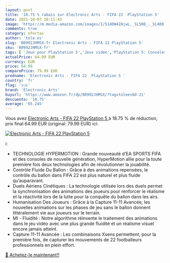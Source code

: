 ```yaml
---
layout: post
title: '18.75 % rabais sur Electronic Arts - FIFA 22  PlayStation 5'
date: 2021-10-07 10:11:43
image: 'https://m.media-amazon.com/images/I/514DW4ZAjwL._SL500_._SL400_.jpg'
comments: true
category: ofertas
author: 'tole.es'
slug: 'B0992JHMSX-fr Electronic Arts - FIFA 22 PlayStation 5'
sku: 'B0992JHMSX-fr'
tags: [ 'Jeux pour PlayStation 5','Jeux vidéo','PlayStation 5: Consoles, jeux et accessoires','electronic arts', ]
actualPrice: 64.99 EUR
currency: EUR
price: 64.99
comparePrice: 79.99 EUR
prodname: 'Electronic Arts - FIFA 22  PlayStation 5 '
country: 'fr'
flag: '🇫🇷'
brand: 'Electronic Arts'
buyurl: 'https://www.amazon.fr/dp/B0992JHMSX/?tag=tolees0d-21'
descuento: '18.75'
average: '65.245'
---
```


Vous avez [Electronic Arts - FIFA 22  PlayStation 5 ](https://www.amazon.fr/dp/B0992JHMSX/?tag=tolees0d-21)  à  18.75 % de réduction, prix final  64.99 EUR (original: 79.99 EUR) ici:

[![Electronic Arts - FIFA 22  PlayStation 5](https://m.media-amazon.com/images/I/514DW4ZAjwL._SL500_._SL400_.jpg)](https://www.amazon.fr/dp/B0992JHMSX/?tag=tolees0d-21)

ℹ️:

- TECHNOLOGIE HYPERMOTION : Grande nouveauté d’EA SPORTS FIFA et des consoles de nouvelle génération, HyperMotion allie pour la toute première fois deux technologies afin de révolutionner la jouabilité.
- Contrôle Fluide Du Ballon : Grâce à des animations repensées, le contrôle du ballon dans FIFA 22 est plus naturel et plus fluide qu’auparavant.
- Duels Aériens Cinétiques : La technologie utilisée lors des duels permet la synchronisation des animations des joueurs pour renforcer le réalisme et la réactivité lors de la lutte pour la conquête du ballon dans les airs.
- Humanisation Des Joueurs : Grâce à la Capture 11-11 Avancée, les nouvelles animations sur les phases de jeu sans le ballon donnent littéralement vie aux joueurs sur le terrain.
- MI - Fluidité : Notre algorithme réinvente le traitement des animations dans le jeu vidéo avec une plus grande fluidité et un réalisme visuel encore jamais atteint.
- Capture 11-11 Avancée : Les combinaisons Xsens permettent, pour la première fois, de capturer les mouvements de 22 footballeurs professionnels en plein effort.

[🛒 Achetez-le maintenant!!](https://www.amazon.fr/dp/B0992JHMSX/?tag=tolees0d-21)
